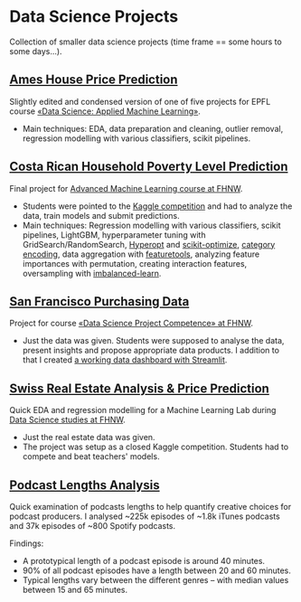 # Data Science Projects
Collection of smaller data science projects (time frame == some hours to some days...).

## [Ames House Price Prediction](https://github.com/rnckp/Data-Science-Projects/tree/main/Ames%20House%20Prices)
Slightly edited and condensed version of one of five projects for EPFL course [«Data Science: Applied Machine Learning»](https://www.extensionschool.ch/applied-data-science-machine-learning).
- Main techniques: EDA, data preparation and cleaning, outlier removal, regression modelling with various classifiers, scikit pipelines.


## [Costa Rican Household Poverty Level Prediction](https://github.com/rnckp/Data-Science-Projects/tree/main/Costa%20Rica%20Poverty%20Levels)
Final project for [Advanced Machine Learning course at FHNW](https://www.fhnw.ch/de/weiterbildung/technik/advanced-machine-learning).
- Students were pointed to the [Kaggle competition](https://www.kaggle.com/c/costa-rican-household-poverty-prediction) and had to analyze the data, train models and submit predictions. 
- Main techniques: Regression modelling with various classifiers, scikit pipelines, LightGBM, hyperparameter tuning with GridSearch/RandomSearch, [Hyperopt](https://github.com/hyperopt/hyperopt) and [scikit-optimize](https://scikit-optimize.github.io/stable/), [category encoding](https://contrib.scikit-learn.org/category_encoders/), data aggregation with [featuretools](https://www.featuretools.com/), analyzing feature importances with permutation, creating interaction features, oversampling with [imbalanced-learn](https://imbalanced-learn.org/stable/).


## [San Francisco Purchasing Data](https://github.com/rnckp/Data-Science-Projects/tree/main/San%20Francisco%20Purchasing%20Data%20Analysis)
Project for course [«Data Science Project Competence» at FHNW](https://www.fhnw.ch/de/weiterbildung/technik/data-science-projektkompetenz).

- Just the data was given. Students were supposed to analyse the data, present insights and propose appropriate data products. I addition to that I created [a working data dashboard with Streamlit](https://github.com/rnckp/San-Francisco-Purchasing-Data-Dashboard).


## [Swiss Real Estate Analysis & Price Prediction](https://github.com/rnckp/Data-Science-Projects/tree/main/Swiss%20Real%20Estate%20Price%20Analysis%20%26%20Modelling)
Quick EDA and regression modelling for a Machine Learning Lab during [Data Science studies at FHNW](https://www.fhnw.ch/de/weiterbildung/technik/das-data-science). 

- Just the real estate data was given. 
- The project was setup as a closed Kaggle competition. Students had to compete and beat teachers' models.


## [Podcast Lengths Analysis](https://github.com/rnckp/Data-Science-Projects/tree/main/Podcast%20Lengths%20Analysis)
Quick examination of podcasts lengths to help quantify creative choices for podcast producers. I analysed ~225k episodes of ~1.8k iTunes podcasts and 37k episodes of ~800 Spotify podcasts. 

Findings: 
- A prototypical length of a podcast episode is around 40 minutes.
- 90% of all podcast episodes have a length between 20 and 60 minutes.
- Typical lengths vary between the different genres – with median values between 15 and 65 minutes.
